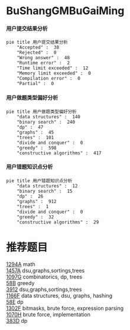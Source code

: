 # BuShangGMBuGaiMing

<!-- tabs:start -->



#### **用户提交结果分析**

```mermaid
pie title 用户提交结果分析
    "Accepted" :  38
    "Rejected" :  0
    "Wrong answer" :  48
    "Runtime error" :  2
    "Time limit exceeded" :  12
    "Memory limit exceeded" :  0
    "Compilation error" :  0
    "Partial" :  0
```

#### **用户做题类型偏好分析**

```mermaid
pie title 用户做题类型偏好分析
    "data structures" :  140
    "binary search" :  240
    "dp" :  47
    "graphs" :  45
    "trees" :  101
    "divide and conquer" :  0
    "greedy" :  598
    "constructive algorithms" :  417
```
#### **用户错题知识点分析**

```mermaid
pie title 用户错题知识点分析
    "data structures" :  12
    "binary search" :  15
    "dp" :  26
    "graphs" :  912
    "trees" :  1
    "divide and conquer" :  0
    "greedy" :  32
    "constructive algorithms" :  29
```



<!-- tabs:end -->
# 推荐题目
[1294A](https://codeforces.com/contest/1294/problem/A)		math		  
[1457A](https://codeforces.com/contest/1457/problem/A)		dsu,graphs,sortings,trees		  
[1097G](https://codeforces.com/contest/1097/problem/G)		combinatorics,
                        dp,
                        trees		  
[58B](https://codeforces.com/contest/58/problem/B)		greedy		  
[3912](https://codeforces.com/contest/391/problem/2)		dsu,graphs,sortings,trees		  
[1166F](https://codeforces.com/contest/1166/problem/F)		data structures,
                        dsu,
                        graphs,
                        hashing		  
[58E](https://codeforces.com/contest/58/problem/E)		dp		  
[1302F](https://codeforces.com/contest/1302/problem/F)		bitmasks,
                        brute force,
                        expression parsing		  
[1070H](https://codeforces.com/contest/1070/problem/H)		brute force,
                        implementation		  
[383D](https://codeforces.com/contest/383/problem/D)		dp		  
